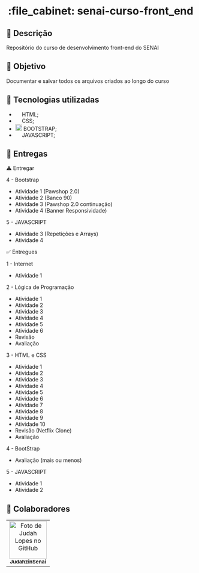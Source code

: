 <h1 align="center">:file_cabinet: senai-curso-front_end</h1>

## 📜 Descrição

Repositório do curso de desenvolvimento front-end do SENAI

## :dart: Objetivo

Documentar e salvar todos os arquivos criados ao longo do curso

## :wrench: Tecnologias utilizadas

-   <img src="https://cdn.jsdelivr.net/gh/devicons/devicon/icons/html5/html5-plain.svg" width="14px;"/> HTML;
-   <img src="https://cdn.jsdelivr.net/gh/devicons/devicon/icons/css3/css3-plain.svg" width="14px"/> CSS;
- <img src="https://cdn.jsdelivr.net/gh/devicons/devicon/icons/bootstrap/bootstrap-plain.svg" width="18px"/> BOOTSTRAP;
-   <img src="https://cdn.jsdelivr.net/gh/devicons/devicon/icons/javascript/javascript-plain.svg" width="14px"/> JAVASCRIPT;
          
## 📝 Entregas

⚠️ Entregar

4 - Bootstrap
  - Atividade 1 (Pawshop 2.0)
  - Atividade 2 (Banco 90)
  - Atividade 3 (Pawshop 2.0 continuação)
  - Atividade 4 (Banner Responsividade)

5 - JAVASCRIPT
  - Atividade 3 (Repetições e Arrays)
  - Atividade 4 

✅ Entregues

1 - Internet
  - Atividade 1

2 - Lógica de Programação
  - Atividade 1
  - Atividade 2 
  - Atividade 3 
  - Atividade 4
  - Atividade 5
  - Atividade 6
  - Revisão
  - Avaliação

3 - HTML e CSS
  - Atividade 1
  - Atividade 2
  - Atividade 3
  - Atividade 4
  - Atividade 5
  - Atividade 6
  - Atividade 7
  - Atividade 8
  - Atividade 9
  - Atividade 10
  - Revisão (Netflix Clone)
  - Avaliação

4 - BootStrap
  - Avaliação (mais ou menos)

5 - JAVASCRIPT
  - Atividade 1
  - Atividade 2

## :handshake: Colaboradores

<table>
  <tr>
    <td align="center">
      <a href="https://github.com/JudahzinSenai">
        <img src="https://avatars.githubusercontent.com/u/134812191?s=400&u=00a571215f2ea321a8738af235cea655e1e36ec6&v=4" width="100px;" alt="Foto de Judah Lopes no GitHub"/><br>
        <sub>
          <b>JudahzinSenai</b>
        </sub>
      </a>
    </td>
  </tr>
</table>
